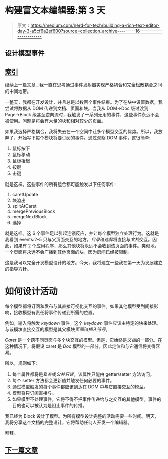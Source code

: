 # 构建富文本编辑器:第 3 天

> 原文：<https://medium.com/nerd-for-tech/building-a-rich-text-editor-day-3-a5cf6a2ef600?source=collection_archive---------16----------------------->

## 设计模型事件

## [索引](https://svr8.medium.com/building-a-rich-text-editor-index-5d11d23c5111)

继续上一篇文章…我一直在思考通过事件发射器实现严格耦合和完全松散耦合之间的中间地带。

一整天，我都在开发设计，并且总是以数百个事件结束。为了在块中设置数据，我尝试将数据从 DOM 传递到文档、页面和块。当我从 DOM→Doc 级过渡到 Page→Block 级甚至逆向流时，我触发了一系列无用的事件，这些事件永远不会被使用。问题是将会有大量的块和相对较少的页面。

如果我选择严格耦合，我将失去在一个空间中让多个模型交互的优势。所以，我放弃了，开始写下每个模块将要订阅的事件。通过观察 DOM 事件，这很简单:

1.  鼠标按下
2.  鼠标移动
3.  鼠标抬起
4.  按键
5.  击键

就是这样。这些事件的所有组合都可能触发以下任何事件:

1.  caretUpdate
2.  块溢出
3.  splitAtCaret
4.  mergePreviousBlock
5.  mergeNextBlock
6.  选择

就是这样。这 6 个事件足以引起连锁反应，并让每个模型独立处理行为。这就是我看到 events:2–5 只与父页面交互的地方。*目录*和*选择*将直接与*文档*交互。因此，如果有 2 个应用程序，那么其他块将永远不会收到该页面的事件。类似地，一个页面将永远不会广播到其他页面的块，因为房间已经被限制。

这是我可以完全开发模型设计的地方。今天，我将建立一些我在第一天为发展建立的指导方针。

# 如何设计活动

每个模型都将订阅和发布与其直接可视化交互的事件。如果其他模型受到间接影响，接收模型有责任将事件传递到所需的位置。

例如，输入将触发 *keydown* 事件。这个 *keydown* 事件应该由特定的块来处理。与该模块直接交互的模型是其父模块*页面*和*插入符号*。

*Caret* 是一个跨不同页面与多个块交互的模型。但是，它始终是*文档*的一部分。在这种情况下，将假设 caret 是 *Doc* 模型的一部分，因此定位和与它通信将变得容易。

所以，规则如下:

1.  每个属性都将是*私有*或*公共只读*。该属性只能由 getter/setter 方法访问。
2.  每个 setter 方法都会更新值并触发任何必要的事件。
3.  通过模型触发的每个事件都应该到达在 DOM 中与它直接交互的模型。
4.  模型将只订阅直接与。
5.  如果模型不处理事件，它将不得不把事件传递给与之交互的其他模型。事件的目的也可以被认为是阻止事件的传播。

我已经为 Block 设计了模型。为所有模型设计完整的活动需要一些时间。明天，我将分享这个文档的完整设计，它将帮助任何人开发一个编辑器。

拜拜。

## [下一篇文章](https://svr8.medium.com/building-a-rich-text-editor-day-4-bb6af36521e7)